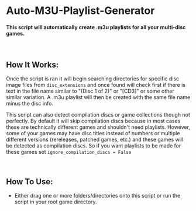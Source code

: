 # Auto-M3U-Playlist-Generator

#### This script will automatically create .m3u playlists for all your multi-disc games.

<br>

## How It Works:
Once the script is ran it will begin searching directories for specific disc image files from `disc_extensions` and once found will check first if there is text in the file name similar to "(Disc 1 of 2)" or "[CD3]" or some other similar variation.  A .m3u playlist will then be created with the same file name minus the disc info.

This script can also detect compilation discs or game collections though not perfectly. By default it will skip compilation discs because in most cases these are technically different games and shouldn't need playlists.  However, some of your games may have disc titles instead of numbers or multiple different versions (rereleases, patched games, etc.) and these games will be detected as compilation discs.  So if you want playlists to be made for these games set `ignore_compilation_discs = False`

<br>

## How To Use:
- Either drag one or more folders/directories onto this script or run the script in your root game directory.
